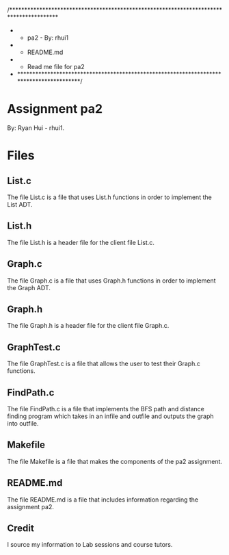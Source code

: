 /****************************************************************************************
 * *  pa2 - By: rhui1
 * *  README.md
 * *  Read me file for pa2
 * *****************************************************************************************/

# Assignment pa2
By: Ryan Hui - rhui1.

# Files
## List.c
The file List.c is a file that uses List.h functions in order to implement the List ADT.

## List.h
The file List.h is a header file for the client file List.c.

## Graph.c
The file Graph.c is a file that uses Graph.h functions in order to implement the Graph ADT.

## Graph.h
The file Graph.h is a header file for the client file Graph.c.

## GraphTest.c
The file GraphTest.c is a file that allows the user to test their Graph.c functions.

## FindPath.c
The file FindPath.c is a file that implements the BFS path and distance finding program which takes in an infile and outfile and outputs the graph into outfile.

## Makefile
The file Makefile is a file that makes the components of the pa2 assignment.

## README.md
The file README.md is a file that includes information regarding the assignment pa2.

## Credit
I source my information to Lab sessions and course tutors.
